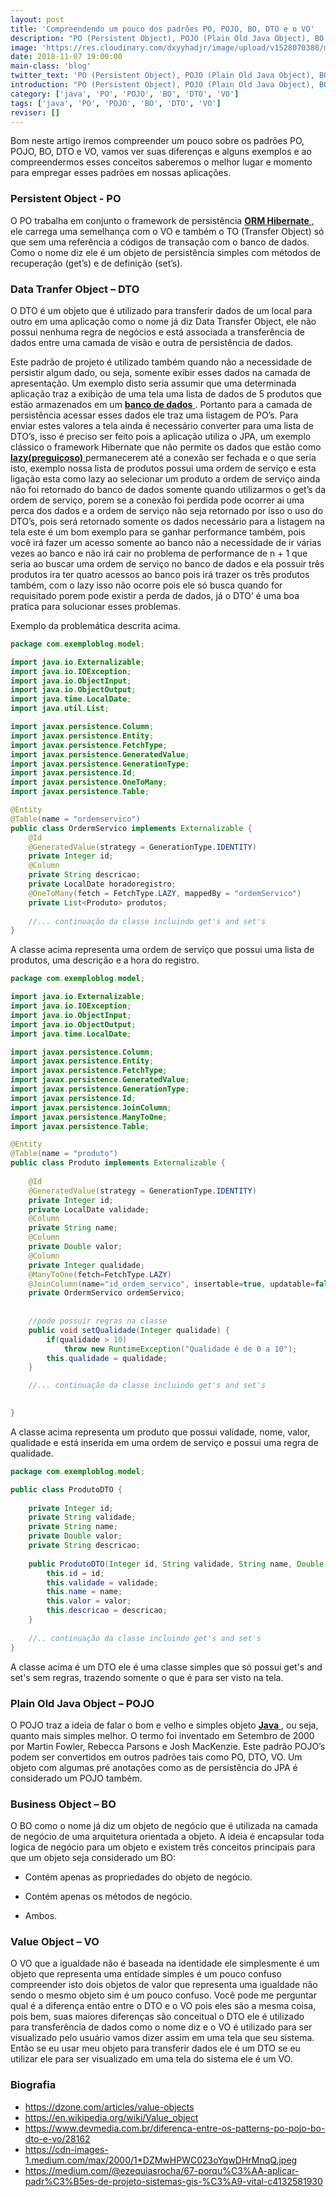 ```yaml
---
layout: post
title: 'Compreendendo um pouco dos padrões PO, POJO, BO, DTO e o VO'
description: "PO (Persistent Object), POJO (Plain Old Java Object), BO (Business Object), DTO (Data Transfer Object) e o VO (Value Object)."
image: 'https://res.cloudinary.com/dxyyhadjr/image/upload/v1528070388/my/images_blog/padroes.jpg'
date: 2018-11-07 19:00:00
main-class: 'blog'
twitter_text: 'PO (Persistent Object), POJO (Plain Old Java Object), BO (Business Object), DTO (Data Transfer Object) e o VO (Value Object).'
introduction: "PO (Persistent Object), POJO (Plain Old Java Object), BO (Business Object), DTO (Data Transfer Object) e o VO (Value Object)."
category: ['java', 'PO', 'POJO', 'BO', 'DTO', 'VO']
tags: ['java', 'PO', 'POJO', 'BO', 'DTO', 'VO']
reviser: []
---
```



Bom neste artigo iremos compreender um pouco sobre os padrões PO, POJO, BO, DTO e VO, vamos ver suas diferenças e alguns exemplos e ao compreendermos esses conceitos saberemos o melhor lugar e momento para empregar esses padrões em nossas aplicações. 

### Persistent Object - PO

O PO trabalha em conjunto o framework de persistência <a href="#"> **ORM Hibernate** </a>, ele carrega uma semelhança com o VO e também o TO (Transfer Object) só que sem uma referência a códigos de transação com o banco de dados. Como o nome diz ele é um objeto de persistência simples com métodos de recuperação (get’s) e de definição (set’s). 

### Data Tranfer Object – DTO 

O DTO é um objeto que é utilizado para transferir dados de um local para outro em uma aplicação como o nome já diz Data Transfer Object, ele não possui nenhuma regra de negócios e está associada a transferência de dados entre uma camada de visão e outra de persistência de dados. 

Este padrão de projeto é utilizado também quando não a necessidade de persistir algum dado, ou seja, somente exibir esses dados na camada de apresentação. 
Um exemplo disto seria assumir que uma determinada aplicação traz a exibição de uma tela uma lista de dados de 5 produtos que estão armazenados em um <a href="#"> **banco de dados** </a>. 
Portanto para a camada de persistência acessar esses dados ele traz uma listagem de PO’s. 
Para enviar estes valores a tela ainda é necessário converter para uma lista de DTO’s, isso é preciso ser feito pois a aplicação utiliza o JPA, um exemplo clássico o framework Hibernate que não permite os dados que estão como <a href="#"> **lazy(preguiçoso)** </a> permanecerem até a conexão ser fechada e o que seria isto, exemplo nossa lista de produtos possui uma ordem de serviço e esta ligação esta como lazy ao selecionar um produto a ordem de serviço ainda não foi retornado do banco de dados somente quando utilizarmos o get’s da ordem de serviço, porem se a conexão foi perdida pode ocorrer ai uma perca dos dados e a ordem de serviço não seja retornado por isso o uso do DTO’s, pois será retornado somente os dados necessário para a listagem na tela este é um bom exemplo para se ganhar performance também, pois você irá fazer um acesso somente ao banco não a necessidade de ir várias vezes ao banco e não irá cair no problema de performance de n + 1 que seria ao buscar uma ordem de serviço no banco de dados e ela possuir três produtos ira ter quatro acessos ao banco pois irá trazer os três produtos também, com o lazy isso não ocorre pois ele só busca quando for requisitado porem pode existir a perda de dados, já o DTO’ é uma boa pratica para solucionar esses problemas. 

Exemplo da problemática descrita acima.

```java
package com.exemploblog.model;

import java.io.Externalizable;
import java.io.IOException;
import java.io.ObjectInput;
import java.io.ObjectOutput;
import java.time.LocalDate;
import java.util.List;

import javax.persistence.Column;
import javax.persistence.Entity;
import javax.persistence.FetchType;
import javax.persistence.GeneratedValue;
import javax.persistence.GenerationType;
import javax.persistence.Id;
import javax.persistence.OneToMany;
import javax.persistence.Table;

@Entity
@Table(name = "ordemservico")
public class OrdermServico implements Externalizable {
	@Id
    @GeneratedValue(strategy = GenerationType.IDENTITY)
	private Integer id;
	@Column
	private String descricao; 
	private LocalDate horadoregistro;
	@OneToMany(fetch = FetchType.LAZY, mappedBy = "ordemServico")
	private List<Produto> produtos;
	
	//... continuação da classe incluindo get's and set's
}
```
A classe acima representa uma ordem de serviço que possui uma lista de produtos, uma descrição e a hora do registro.

```java
package com.exemploblog.model;

import java.io.Externalizable;
import java.io.IOException;
import java.io.ObjectInput;
import java.io.ObjectOutput;
import java.time.LocalDate;

import javax.persistence.Column;
import javax.persistence.Entity;
import javax.persistence.FetchType;
import javax.persistence.GeneratedValue;
import javax.persistence.GenerationType;
import javax.persistence.Id;
import javax.persistence.JoinColumn;
import javax.persistence.ManyToOne;
import javax.persistence.Table;

@Entity
@Table(name = "produto")
public class Produto implements Externalizable {
	
	@Id
    @GeneratedValue(strategy = GenerationType.IDENTITY)
	private Integer id;
	private LocalDate validade;
	@Column
	private String name;
	@Column
	private Double valor;
	@Column
	private Integer qualidade;
	@ManyToOne(fetch=FetchType.LAZY)
	@JoinColumn(name="id_ordem_servico", insertable=true, updatable=false, referencedColumnName="id")
	private OrdermServico ordemServico;
	
	
    //pode possuir regras na classe
	public void setQualidade(Integer qualidade) {
		if(qualidade > 10)
			throw new RuntimeException("Qualidade é de 0 a 10");
		this.qualidade = qualidade;
	}

    //... continuação da classe incluindo get's and set's
	

}
```
A classe acima representa um produto que possui validade, nome, valor, qualidade e está inserida em uma ordem de serviço e possui uma regra de qualidade.

```java
package com.exemploblog.model;

public class ProdutoDTO {
	
	private Integer id;
	private String validade;
	private String name;
	private Double valor;
	private String descricao;
	
	public ProdutoDTO(Integer id, String validade, String name, Double valor, String descricao) {
		this.id = id;
		this.validade = validade;
		this.name = name;
		this.valor = valor;
		this.descricao = descricao;
	}
	
	//.. continuação da classe incluindo get's and set's
}
```
A classe acima é um DTO ele é uma classe simples que só possui get's and set's sem regras, trazendo somente o que é para ser visto na tela.


### Plain Old Java Object – POJO 

O POJO traz a ideia de falar o bom e velho e simples objeto <a href="#"> **Java** </a>, ou seja, quanto mais simples melhor. 
O termo foi inventado em Setembro de 2000 por Martin Fowler, Rebecca Parsons e Josh MacKenzie. 
Este padrão POJO’s podem ser convertidos em outros padrões tais como PO, DTO, VO. 
Um objeto com algumas pré anotações como as de persistência do JPA é considerado um POJO também. 

### Business Object – BO

O BO como o nome já diz um objeto de negócio que é utilizada na camada de negócio de uma arquitetura orientada a objeto. 
A ideia é encapsular toda logica de negócio para um objeto e existem três conceitos principais para que um objeto seja considerado um BO: 

- Contém apenas as propriedades do objeto de negócio. 

- Contém apenas os métodos de negócio. 

- Ambos.  

### Value Object – VO

O VO que a igualdade não é baseada na identidade ele simplesmente é um objeto que representa uma entidade simples é um pouco confuso compreender isto dois objetos de valor que representa uma igualdade não sendo o mesmo objeto sim é um pouco confuso.
Você pode me perguntar qual é a diferença então entre o DTO e o VO pois eles são a mesma coisa, pois bem, suas maiores diferenças são conceitual o DTO ele é utilizado para transferência de dados como o nome diz e o VO é utilizado para ser visualizado pelo usuário vamos dizer assim em uma tela que seu sistema. Então se eu usar meu objeto para transferir dados ele é um DTO se eu utilizar ele para ser visualizado em uma tela do sistema ele é um VO.


### Biografia

- https://dzone.com/articles/value-objects 
- https://en.wikipedia.org/wiki/Value_object 
- https://www.devmedia.com.br/diferenca-entre-os-patterns-po-pojo-bo-dto-e-vo/28162 
- https://cdn-images-1.medium.com/max/2000/1*DZMwHPWC023oYqwDHrMnqQ.jpeg 
- https://medium.com/@ezequiasrocha/67-porqu%C3%AA-aplicar-padr%C3%B5es-de-projeto-sistemas-gis-%C3%A9-vital-c4132581930